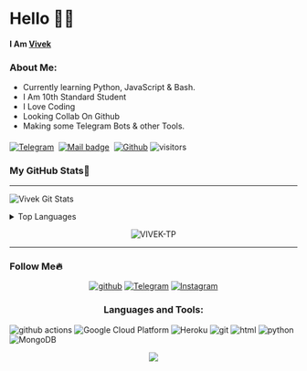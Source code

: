 # Hello 👋🏻

**I Am [Vivek](https://github.com/VIVEK-TP)**

### About Me:

- Currently learning Python, JavaScript & Bash.
- I Am 10th Standard Student
- I Love Coding
- Looking Collab On Github
- Making some Telegram Bots & other Tools.

#### 
[![Telegram](https://img.shields.io/badge/Vivek-003245?style=flat&labelColor=224242&logoColor=white&for-the-badge&logo=telegram)](https://t.me/VivEK_Kerala)&nbsp;
[![Mail badge](https://img.shields.io/badge/Vivek-ff0000?style=style=flat&labelColor=224242&logoColor=white&for-the-badge&logo=gmail)](mailto:vivek.tp@telegmail.com)&nbsp;
[![Github](https://img.shields.io/badge/Github-000000?style=style=flat&labelColor=224242&logoColor=white&for-the-badge&logo=github)](https://github.com/Vivek-TP)
![visitors](https://visitor-badge.laobi.icu/badge?page_id=VIVEK-TP)

### My GitHub Stats💛
---
   
![Vivek Git Stats](https://github-readme-stats.vercel.app/api?username=Vivek-TP&include_all_commits=true&count_private=true&theme=white)

<details>
    <summary>Top Languages</summary>
    <br/>

[![Top Langs](https://github-readme-stats.vercel.app/api/top-langs/?username=VIVEK-TP)](https://github.com/VIVEK-TP)

</details>

<p align="center"><img src="https://github-readme-streak-stats.herokuapp.com/?user=vivek-TP&" alt="VIVEK-TP" /></p>

</details>

--- 
 
### Follow Me🔥

<p align="center">
  <a href="https://github.com/VIVEK-TP"><img src="https://img.shields.io/badge/Vivek-ff0000?style=flat&labelColor=224242&logoColor=white&for-the-badge&logo=github" alt="github"></a>
  <a href="https://t.me/Vivek_Kerala"><img src="https://img.shields.io/badge/Vivek-003245?style=flat&labelColor=224242&logoColor=white&for-the-badge&logo=telegram" alt="Telegram"></a>
  <a href="https://instagram.com"><img src="https://img.shields.io/badge/Vivek-660066?style=flat&labelColor=224242&logoColor=white&for-the-badge&logo=instagram" alt="Instagram"></a>
</p>

<h3 align="center">Languages and Tools:</h3>

<p align="center"> <p>
  <img alt="github actions" src="https://img.shields.io/badge/-Github_Actions-2088FF?style=flat-square&logo=github-actions&logoColor=white" />
  <img alt="Google Cloud Platform" src="https://img.shields.io/badge/-Google_Cloud_Platform-1a73e8?style=flat-square&logo=google-cloud&logoColor=white" />
  <img alt="Heroku" src="https://img.shields.io/badge/-Heroku-430098?style=flat-square&logo=heroku&logoColor=white" />
  <img alt="git" src="https://img.shields.io/badge/-Git-F05032?style=flat-square&logo=git&logoColor=white" />
  <img alt="html" src="https://img.shields.io/badge/-HTML5-E34F26?style=flat-square&logo=html5&logoColor=white" />
  <img alt="python" src="https://img.shields.io/badge/-Python-F9A03C?style=flat-square&logo=python&logoColor=white" />
  <img alt="MongoDB" src="https://img.shields.io/badge/-MongoDB-13aa52?style=flat-square&logo=mongodb&logoColor=white" />
</p>

<p align="center">
    <img src="https://img.shields.io/badge/THANKS%20FOR-VISITING%20❤-003245?style=flat&labelColor=224242&logoColor=white&for-the-badge&logo=github"/>
</p>
